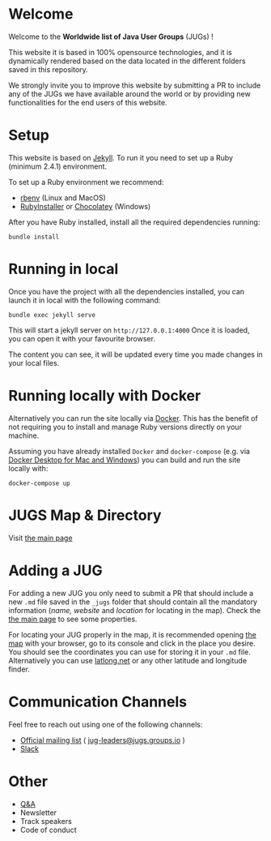 # Welcome
Welcome to the **Worldwide list of Java User Groups** (JUGs) !

This website it is based in 100% opensource technologies, and it is dynamically rendered based on the data located in the different folders saved in this repository.

We strongly invite you to improve this website by submitting a PR to include any of the JUGs we have available around the world or by providing new functionalities for the end users of this website.

# Setup
This website is based on [Jekyll](https://jekyllrb.com). To run it you need to set up a Ruby (minimum 2.4.1) environment.

To set up a Ruby environment we recommend:
* [rbenv](https://github.com/rbenv/rbenv) (Linux and MacOS)
* [RubyInstaller](https://rubyinstaller.org/) or [Chocolatey](https://chocolatey.org/) (Windows)

After you have Ruby installed, install all the required dependencies running:
```
bundle install
```

# Running in local
Once you have the project with all the dependencies installed, you can launch it in local with the following command:
```
bundle exec jekyll serve
```
This will start a jekyll server on `http://127.0.0.1:4000` Once it is loaded, you can open it with your favourite browser.

The content you can see, it will be updated every time you made changes in your local files.

# Running locally with Docker
Alternatively you can run the site locally via [Docker](https://www.docker.com/).
This has the benefit of not requiring you to install and manage Ruby versions directly on your machine.

Assuming you have already installed `Docker` and `docker-compose` (e.g. via [Docker Desktop for Mac and Windows](https://www.docker.com/products/docker-desktop)) you can build and run the site locally with:

```
docker-compose up
```

# JUGS Map & Directory
Visit [the main page](index.html)

# Adding a JUG
For adding a new JUG you only need to submit a PR that should include a new `.md` file saved in the `_jugs` folder that should contain all the mandatory information (_name, website_ and _location_ for locating in the map). Check the [the main page](index.html) to see some properties.

For locating your JUG properly in the map, it is recommended opening [the map](map.html) with your browser, go to its console and click in the place you desire. You should see the coordinates you can use for storing it in your `.md` file. Alternatively you can use [latlong.net](https://www.latlong.net/) or any other latitude and longitude finder. 

#  Communication Channels
Feel free to reach out using one of the following channels:
  
* [Official mailing list](https://jugs.groups.io/g/jug-leaders) ( jug-leaders@jugs.groups.io )
* [Slack](https://jugleaders.slack.com)

# Other
* [Q&A](qa.md)
* Newsletter
* Track speakers
* Code of conduct

